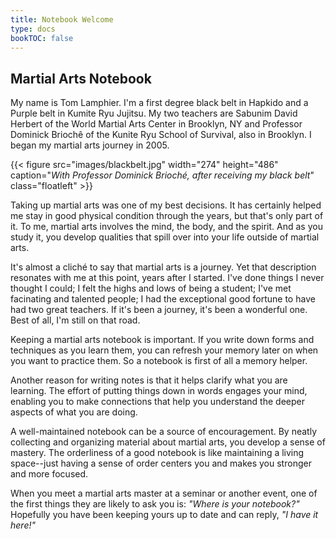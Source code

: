 ```yaml
---
title: Notebook Welcome
type: docs
bookTOC: false
---
```

## Martial Arts Notebook
My name is Tom Lamphier.  I'm a first degree black
belt in Hapkido and a Purple belt in Kumite Ryu Jujitsu.
My two teachers are Sabunim David Herbert of the World Martial Arts Center 
in Brooklyn, NY and Professor
Dominick Briochê of the Kunite Ryu School of 
Survival, also in Brooklyn.  I began my martial arts journey
in 2005. 

{{< figure src="images/blackbelt.jpg" width="274" height="486" caption="*With Professor Dominick Brioché, after receiving my black belt*"  class="floatleft" >}} 

Taking up martial arts was one of my best decisions.    It
has certainly helped me stay in good physical condition
through the years, but that's only part of it.  To me,
martial arts involves the mind, the body, and the spirit.  And as you study it, you develop qualities that spill
over into your life outside of martial arts.  

It's almost a cliché to say that martial arts is a journey.  Yet that 
description resonates with me at this point, years after
I started.  I've done things I never thought I 
could;  I felt the highs and lows of being a student; I've 
met facinating and talented people; I had the exceptional 
good fortune to have had two great teachers.  If it's been a 
journey, it's been a wonderful one.  Best of all, I'm 
still on that road. 

Keeping a martial arts notebook is important.  If you write down 
forms and techniques as you learn them, you 
can refresh your memory later on when you 
want to practice them.  So a notebook is first of all
a memory helper.  

Another reason for writing notes is that it helps 
clarify what you are learning.  The effort of 
putting things down in words engages your mind, 
enabling you to make connections that help you understand
the deeper aspects of what you are doing.

A well-maintained notebook can be a source of 
encouragement.  By neatly collecting and organizing
material about martial arts, you develop a sense
of mastery.  The orderliness of a good notebook
is like maintaining a living space--just having 
a sense of order centers you and makes you stronger and 
more focused.

When you meet a martial arts master at a seminar or another event,
one of the first things they are likely to ask you 
is: *"Where is your notebook?"*  Hopefully you
have been keeping yours up to date and can reply,
*"I have it here!"*  


 



